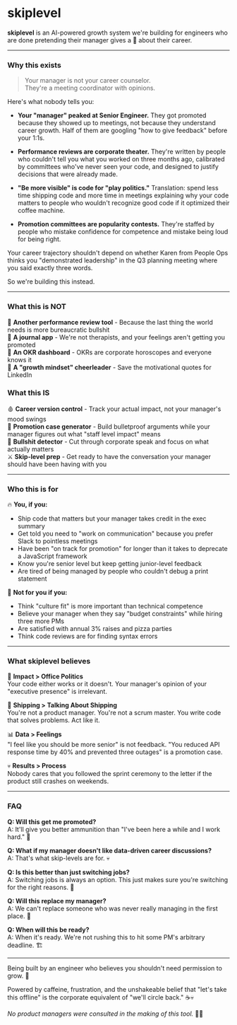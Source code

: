 # skiplevel
**skiplevel** is an AI-powered growth system we're building for engineers who are done pretending their manager gives a 💩 about their career.

---

### Why this exists

> Your manager is not your career counselor.  
> They're a meeting coordinator with opinions.

Here's what nobody tells you:

- **Your "manager" peaked at Senior Engineer.** They got promoted because they showed up to meetings, not because they understand career growth. Half of them are googling "how to give feedback" before your 1:1s.

- **Performance reviews are corporate theater.** They're written by people who couldn't tell you what you worked on three months ago, calibrated by committees who've never seen your code, and designed to justify decisions that were already made.

- **"Be more visible" is code for "play politics."** Translation: spend less time shipping code and more time in meetings explaining why your code matters to people who wouldn't recognize good code if it optimized their coffee machine.

- **Promotion committees are popularity contests.** They're staffed by people who mistake confidence for competence and mistake being loud for being right.

Your career trajectory shouldn't depend on whether Karen from People Ops thinks you "demonstrated leadership" in the Q3 planning meeting where you said exactly three words.

So we're building this instead.

---

### What this is NOT

🤡 **Another performance review tool** - Because the last thing the world needs is more bureaucratic bullshit  
🧸 **A journal app** - We're not therapists, and your feelings aren't getting you promoted  
🔮 **An OKR dashboard** - OKRs are corporate horoscopes and everyone knows it  
🎪 **A "growth mindset" cheerleader** - Save the motivational quotes for LinkedIn  

### What this IS

🩸 **Career version control** - Track your actual impact, not your manager's mood swings  
🏹 **Promotion case generator** - Build bulletproof arguments while your manager figures out what "staff level impact" means  
🔪 **Bullshit detector** - Cut through corporate speak and focus on what actually matters  
⚔️ **Skip-level prep** - Get ready to have the conversation your manager should have been having with you  

---

### Who this is for

🔥 **You, if you:**
- Ship code that matters but your manager takes credit in the exec summary
- Get told you need to "work on communication" because you prefer Slack to pointless meetings
- Have been "on track for promotion" for longer than it takes to deprecate a JavaScript framework
- Know you're senior level but keep getting junior-level feedback
- Are tired of being managed by people who couldn't debug a print statement

🤢 **Not for you if you:**
- Think "culture fit" is more important than technical competence
- Believe your manager when they say "budget constraints" while hiring three more PMs
- Are satisfied with annual 3% raises and pizza parties
- Think code reviews are for finding syntax errors

---

### What skiplevel believes

🎯 **Impact > Office Politics**  
Your code either works or it doesn't. Your manager's opinion of your "executive presence" is irrelevant.

🚀 **Shipping > Talking About Shipping**  
You're not a product manager. You're not a scrum master. You write code that solves problems. Act like it.

📊 **Data > Feelings**  
"I feel like you should be more senior" is not feedback. "You reduced API response time by 40% and prevented three outages" is a promotion case.

💀 **Results > Process**  
Nobody cares that you followed the sprint ceremony to the letter if the product still crashes on weekends.



---

### FAQ

**Q: Will this get me promoted?**  
A: It'll give you better ammunition than "I've been here a while and I work hard." 🎯

**Q: What if my manager doesn't like data-driven career discussions?**  
A: That's what skip-levels are for. 💀

**Q: Is this better than just switching jobs?**  
A: Switching jobs is always an option. This just makes sure you're switching for the right reasons. 🚪

**Q: Will this replace my manager?**  
A: We can't replace someone who was never really managing in the first place. 🤡

**Q: When will this be ready?**  
A: When it's ready. We're not rushing this to hit some PM's arbitrary deadline. 🏗️

---

Being built by an engineer who believes you shouldn't need permission to grow. 🚀

Powered by caffeine, frustration, and the unshakeable belief that "let's take this offline" is the corporate equivalent of "we'll circle back." ☕💀

*No product managers were consulted in the making of this tool.* 🚫🤡